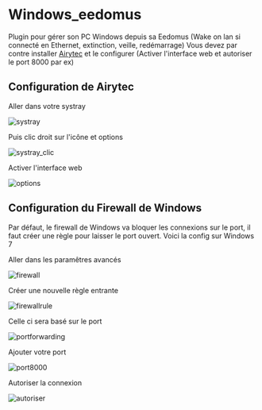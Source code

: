 # Windows_eedomus

Plugin pour gérer son PC Windows depuis sa Eedomus (Wake on lan si connecté en Ethernet, extinction, veille, redémarrage)
Vous devez par contre installer [Airytec](http://www.airytec.com/en/switch-off/get.aspx) et le configurer (Activer l'interface web et autoriser le port 8000 par ex)

## Configuration de Airytec

Aller dans votre systray

![systray](https://image.noelshack.com/fichiers/2018/02/7/1515934344-capture-d-ecran-2018-01-13-a-16-18-27.png)

Puis clic droit sur l'icône et options

![systray_clic](https://image.noelshack.com/fichiers/2018/02/7/1515934344-capture-d-ecran-2018-01-13-a-16-21-21.png)

Activer l'interface web

![options](https://image.noelshack.com/fichiers/2018/02/7/1515934344-capture-d-ecran-2018-01-13-a-16-18-38.png)

## Configuration du Firewall de Windows

Par défaut, le firewall de Windows va bloquer les connexions sur le port, il faut créer une règle pour laisser le port ouvert.
Voici la config sur Windows 7

Aller dans les paramêtres avancés

![firewall](https://image.noelshack.com/fichiers/2018/02/7/1515934347-capture-d-ecran-2018-01-14-a-13-37.png)

Créer une nouvelle règle entrante

![firewallrule](https://image.noelshack.com/fichiers/2018/02/7/1515934346-capture-d-ecran-2018-01-14-a-13-45-39.png)

Celle ci sera basé sur le port

![portforwarding](https://image.noelshack.com/fichiers/2018/02/7/1515934346-capture-d-ecran-2018-01-13-a-16-33-44.png)

Ajouter votre port

![port8000](https://image.noelshack.com/fichiers/2018/02/7/1515934858-capture-d-ecran-2018-01-14-a-13-59-25.png)

Autoriser la connexion

![autoriser](https://image.noelshack.com/fichiers/2018/02/7/1515934346-capture-d-ecran-2018-01-13-a-16-34-08.png)




